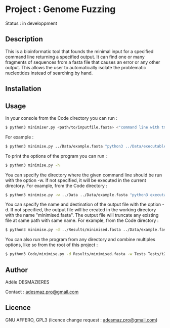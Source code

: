 # Project : Genome Fuzzing

Status : in developpment

## Description

This is a bioinformatic tool that founds the minimal input for a specified command line returning a specified output. It can find one or many fragments of sequences from a fasta file that causes an error or any other output. This allows the user to automatically isolate the problematic nucleotides instead of searching by hand. 

## Installation



## Usage

In your console from the Code directory you can run : 

```sh
$ python3 minimiser.py <path/to/inputfile.fasta> <"command line with tmp.fasta instead of the path/to/inputfile.fasta"> <value of desired returncode>
```

For example : 
```sh
$ python3 minimise.py ../Data/example.fasta "python3 ../Data/executable.py tmp.fasta" 1
```

To print the options of the program you can run :
```sh
$ python3 minimise.py -h
```

You can specify the directory where the given command line should be run with the option -w. If not specified, it will be executed in the current directory. For example, from the Code directory :
```sh
$ python3 minimise.py -w ../Data ../Data/example.fasta "python3 executable.py tmp.fasta" 1
```

You can specify the name and destination of the output file with the option -d. If not specified, the output file will be created in the working directory with the name "minimised.fasta". The output file will truncate any existing file at same path with same name. For example, from the Code directory :
```sh
$ python3 minimise.py -d ../Results/minimised.fasta ../Data/example.fasta "python3 ../Data/executable.py tmp.fasta" 1
```

You can also run the program from any directory and combine multiples options, like so from the root of this project :
```sh
$ python3 Code/minimise.py -d Results/minimised.fasta -w Tests Tests/t2.fasta "python3 e1.py tmp.fasta" 1 -v
```


## Author

Adèle DESMAZIERES

Contact : adesmaz.pro@gmail.com

## Licence

GNU AFFERO, GPL3 (licence change request : adesmaz.pro@gmail.com)